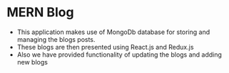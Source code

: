 # MERN Blog

- This application makes use of MongoDb database for storing and managing the blogs posts.
- These blogs are then presented using React.js and Redux.js
- Also we have provided functionality of updating the blogs and adding new blogs
